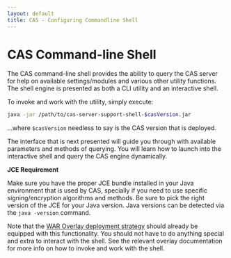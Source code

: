```yaml
---
layout: default
title: CAS - Configuring Commandline Shell
---
```


# CAS Command-line Shell

The CAS command-line shell provides the ability to query the CAS server for help on available settings/modules and
various other utility functions. The shell engine is presented as both a CLI utility and an interactive shell.

To invoke and work with the utility, simply execute:

```bash
java -jar /path/to/cas-server-support-shell-$casVersion.jar
```

...where `$casVersion` needless to say is the CAS version that is deployed.

The interface that is next presented will guide you through with available parameters and methods of querying.
You will learn how to launch into the interactive shell and query the CAS engine dynamically.

<div class="alert alert-info"><strong>JCE Requirement</strong><p>Make sure you have the proper JCE bundle installed in your 
Java environment that is used by CAS, specially if you need to use specific signing/encryption algorithms and methods. 
Be sure to pick the right version of the JCE for your Java version. Java versions can be detected via the <code>java -version</code> command.</p></div>

Note that the [WAR Overlay deployment strategy](Maven-Overlay-Installation.html) should already be equipped with this 
functionality. You should not have to do anything special and extra to interact with the shell. See the relevant 
overlay documentation for more info on how to invoke and work with the shell.
